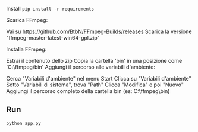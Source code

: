 Install
`pip install -r requirements`

Scarica FFmpeg:

Vai su https://github.com/BtbN/FFmpeg-Builds/releases
Scarica la versione "ffmpeg-master-latest-win64-gpl.zip"


Installa FFmpeg:

Estrai il contenuto dello zip
Copia la cartella 'bin' in una posizione come 'C:\ffmpeg\bin'
Aggiungi il percorso alle variabili d'ambiente:

Cerca "Variabili d'ambiente" nel menu Start
Clicca su "Variabili d'ambiente"
Sotto "Variabili di sistema", trova "Path"
Clicca "Modifica" e poi "Nuovo"
Aggiungi il percorso completo della cartella bin (es: C:\ffmpeg\bin)


## Run
`python app.py`